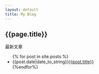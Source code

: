 ```yaml
---
layout: default
title: My Blog
---
```

<h2>{{page.title}}</h2>
<p>最新文章</p>
<ul>
  {% for post in site.posts %}
  <li>{{post.date|date_to_string}}<a href="{{site.baseurl}}{{post.url}}">{{post.title}}</a></li>
  {%endfor%}
</ul>
